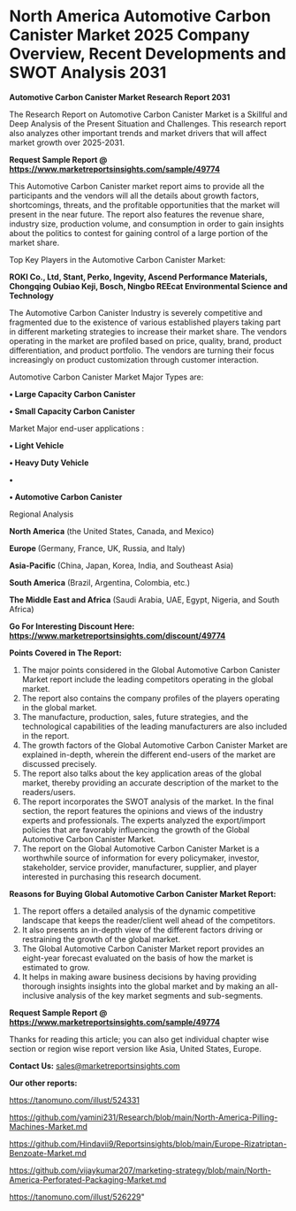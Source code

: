 # North America Automotive Carbon Canister Market 2025 Company Overview, Recent Developments and SWOT Analysis 2031

<strong>Automotive Carbon Canister Market Research Report 2031</strong>

The Research Report on Automotive Carbon Canister Market is a Skillful and Deep Analysis of the Present Situation and Challenges. This research report also analyzes other important trends and market drivers that will affect market growth over 2025-2031.

<strong>Request Sample Report @ <a href=https://www.marketreportsinsights.com/sample/49774>https://www.marketreportsinsights.com/sample/49774</a></strong>

This Automotive Carbon Canister market report aims to provide all the participants and the vendors will all the details about growth factors, shortcomings, threats, and the profitable opportunities that the market will present in the near future. The report also features the revenue share, industry size, production volume, and consumption in order to gain insights about the politics to contest for gaining control of a large portion of the market share.

Top Key Players in the Automotive Carbon Canister Market:

<strong>ROKI Co., Ltd, Stant, Perko, Ingevity, Ascend Performance Materials, Chongqing Oubiao Keji, Bosch, Ningbo REEcat Environmental Science and Technology</strong>

The Automotive Carbon Canister Industry is severely competitive and fragmented due to the existence of various established players taking part in different marketing strategies to increase their market share. The vendors operating in the market are profiled based on price, quality, brand, product differentiation, and product portfolio. The vendors are turning their focus increasingly on product customization through customer interaction.

Automotive Carbon Canister Market Major Types are:

<strong>•  Large Capacity Carbon Canister

•  Small Capacity Carbon Canister</strong>

Market Major end-user applications :

<strong>•  Light Vehicle

•  Heavy Duty Vehicle

•  

•  Automotive Carbon Canister</strong>

Regional Analysis

</u><strong><b>North America</b></strong> (the United States, Canada, and Mexico)

<strong><b>Europe </b></strong>(Germany, France, UK, Russia, and Italy)

<strong><b>Asia-Pacific</b></strong> (China, Japan, Korea, India, and Southeast Asia)

<strong><b>South America</b></strong> (Brazil, Argentina, Colombia, etc.)

<strong><b>The Middle East and Africa</b></strong> (Saudi Arabia, UAE, Egypt, Nigeria, and South Africa)

<strong>Go For Interesting Discount Here: <a href=https://www.marketreportsinsights.com/discount/49774>https://www.marketreportsinsights.com/discount/49774</a></strong>

<strong>Points Covered in The Report:</strong>
<ol>
  <li>The major points considered in the Global Automotive Carbon Canister Market report include the leading competitors operating in the global market.</li>
  <li>The report also contains the company profiles of the players operating in the global market.</li>
  <li>The manufacture, production, sales, future strategies, and the technological capabilities of the leading manufacturers are also included in the report.</li>
  <li>The growth factors of the Global Automotive Carbon Canister Market are explained in-depth, wherein the different end-users of the market are discussed precisely.</li>
  <li>The report also talks about the key application areas of the global market, thereby providing an accurate description of the market to the readers/users.</li>
  <li>The report incorporates the SWOT analysis of the market. In the final section, the report features the opinions and views of the industry experts and professionals. The experts analyzed the export/import policies that are favorably influencing the growth of the Global Automotive Carbon Canister Market.</li>
  <li>The report on the Global Automotive Carbon Canister Market is a worthwhile source of information for every policymaker, investor, stakeholder, service provider, manufacturer, supplier, and player interested in purchasing this research document.</li>
</ol>
<strong>Reasons for Buying Global Automotive Carbon Canister Market Report:</strong>

<ol>
  <li>The report offers a detailed analysis of the dynamic competitive landscape that keeps the reader/client well ahead of the competitors.</li>
  <li>It also presents an in-depth view of the different factors driving or restraining the growth of the global market.</li>
  <li>The Global Automotive Carbon Canister Market report provides an eight-year forecast evaluated on the basis of how the market is estimated to grow.</li>
  <li>It helps in making aware business decisions by having providing thorough insights insights into the global market and by making an all-inclusive analysis of the key market segments and sub-segments.</li>
</ol>
<strong>Request Sample Report @ <a href=https://www.marketreportsinsights.com/sample/49774>https://www.marketreportsinsights.com/sample/49774</a></strong>


Thanks for reading this article; you can also get individual chapter wise section or region wise report version like Asia, United States, Europe.

<strong>Contact Us:</strong>
sales@marketreportsinsights.com

<strong>Our other reports:</strong>

<a href=https://tanomuno.com/illust/524331>https://tanomuno.com/illust/524331</a>

<a href=https://github.com/yamini231/Research/blob/main/North-America-Pilling-Machines-Market.md>https://github.com/yamini231/Research/blob/main/North-America-Pilling-Machines-Market.md</a>

<a href=https://github.com/Hindavii9/Reportsinsights/blob/main/Europe-Rizatriptan-Benzoate-Market.md>https://github.com/Hindavii9/Reportsinsights/blob/main/Europe-Rizatriptan-Benzoate-Market.md</a>

<a href=https://github.com/vijaykumar207/marketing-strategy/blob/main/North-America-Perforated-Packaging-Market.md>https://github.com/vijaykumar207/marketing-strategy/blob/main/North-America-Perforated-Packaging-Market.md</a>

<a href=https://tanomuno.com/illust/526229>https://tanomuno.com/illust/526229</a>"
